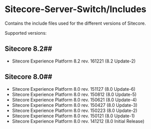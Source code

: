 # Sitecore-Server-Switch/Includes #
Contains the include files used for the different versions of Sitecore.

Supported versions:

## Sitecore 8.2##
* Sitecore Experience Platform 8.2 rev. 161221 (8.2 Update-2)

## Sitecore 8.0##
* Sitecore Experience Platform 8.0 rev. 151127 (8.0 Update-6)
* Sitecore Experience Platform 8.0 rev. 150812 (8.0 Update-5)
* Sitecore Experience Platform 8.0 rev. 150621 (8.0 Update-4)
* Sitecore Experience Platform 8.0 rev. 150427 (8.0 Update-3)
* Sitecore Experience Platform 8.0 rev. 150223 (8.0 Update-2)
* Sitecore Experience Platform 8.0 rev. 150121 (8.0 Update-1)
* Sitecore Experience Platform 8.0 rev. 141212 (8.0 Initial Release)
